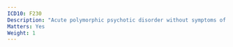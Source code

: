 ```yaml
---
ICD10: F230
Description: "Acute polymorphic psychotic disorder without symptoms of schizophrenia"
Matters: Yes
Weight: 1
---
```

